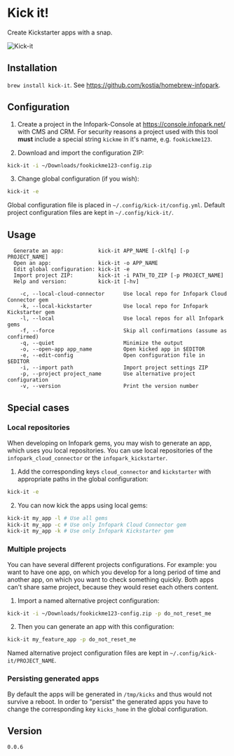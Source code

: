 # Kick it!

Create Kickstarter apps with a snap.

![Kick-it](https://raw.github.com/kostia/kick-it/master/kick-it.png)

## Installation

`brew install kick-it`. See https://github.com/kostia/homebrew-infopark.

## Configuration

1. Create a project in the Infopark-Console at https://console.infopark.net/ with CMS and CRM.
For security reasons a project used with this tool __must__ include a special string `kickme`
in it's name, e.g. `fookickme123`.

2. Download and import the configuration ZIP:
```bash
kick-it -i ~/Downloads/fookickme123-config.zip
```

3. Change global configuration (if you wish):
```bash
kick-it -e
```

Global configuration file is placed in `~/.config/kick-it/config.yml`.
Default project configuration files are kept in `~/.config/kick-it/`.

## Usage

```
  Generate an app:           kick-it APP_NAME [-cklfq] [-p PROJECT_NAME]
  Open an app:               kick-it -o APP_NAME
  Edit global configuration: kick-it -e
  Import project ZIP:        kick-it -i PATH_TO_ZIP [-p PROJECT_NAME]
  Help and version:          kick-it [-hv]

    -c, --local-cloud-connector      Use local repo for Infopark Cloud Connector gem
    -k, --local-kickstarter          Use local repo for Infopark Kickstarter gem
    -l, --local                      Use local repos for all Infopark gems
    -f, --force                      Skip all confirmations (assume as confirmed)
    -q, --quiet                      Minimize the output
    -o, --open-app app_name          Open kicked app in $EDITOR
    -e, --edit-config                Open configuration file in $EDITOR
    -i, --import path                Import project settings ZIP
    -p, --project project_name       Use alternative project configuration
    -v, --version                    Print the version number
```

## Special cases

### Local repositories

When developing on Infopark gems, you may wish to generate an app, which uses you local repositories.
You can use local repositories of the `infopark_cloud_connector` or the `infopark_kickstarter`.

1. Add the corresponding keys `cloud_connector` and `kickstarter` with appropriate paths in the global configuration:
```bash
kick-it -e
```

2. You can now kick the apps using local gems:
```bash
kick-it my_app -l # Use all gems
kick-it my_app -c # Use only Infopark Cloud Connector gem
kick-it my_app -k # Use only Infopark Kickstarter gem
```

### Multiple projects

You can have several different projects configurations. For example: you want to have one app,
on which you develop for a long period of time and another app, on which you want to check something quickly.
Both apps can't share same project, because they would reset each others content.

1. Import a named alternative project configuration:
```bash
kick-it -i ~/Downloads/fookickme123-config.zip -p do_not_reset_me
```

2. Then you can generate an app with this configuration:
```bash
kick-it my_feature_app -p do_not_reset_me
```

Named alternative project configuration files are kept in `~/.config/kick-it/PROJECT_NAME`.

### Persisting generated apps

By default the apps will be generated in `/tmp/kicks` and thus would not survive a reboot.
In order to "persist" the generated apps you have to change the
corresponding key `kicks_home` in the global configuration.

## Version

`0.0.6`
